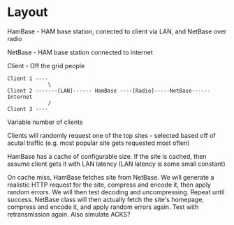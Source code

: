 # Layout

HamBase - HAM base station, conected to client via LAN, and NetBase over radio

NetBase - HAM base station connected to internet

Client - Off the grid people


```
Client 1 ----
             \
Client 2 -------[LAN]------ HamBase ----[Radio]-----NetBase------Internet
             /
Client 3 ----
```

Variable number of clients

Clients will randomly request one of the top sites - selected based off of acutal traffic (e.g. most popular site gets requested most often)

HamBase has a cache of configurable size. If the site is cached, then assume client gets it with LAN latency (LAN latency is some small constant)

On cache miss, HamBase fetches site from NetBase. We will generate a realistic HTTP request for the site, compress and encode it, then apply random errors. We will then test decoding and uncompressing. Repeat until success. NetBase class will then actually fetch the site's homepage, compress and encode it, and apply random errors again. Test with retransmission again. Also simulate ACKS?
